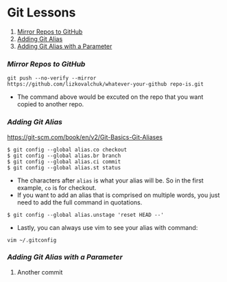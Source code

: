 # Git Lessons

1. [ Mirror Repos to GitHub ](#mirror-repos-to-github)
2. [ Adding Git Alias ](#adding-git-alias)
3. [ Adding Git Alias with a Parameter ](#adding-git-alias-with-a-parameter)

<a name="mirror-repos-to-github"></a>

### **_Mirror Repos to GitHub_**

`git push --no-verify --mirror https://github.com/lizkovalchuk/whatever-your-github repo-is.git`

- The command above would be excuted on the repo that you want copied to another repo.

<a name="adding-git-alias"></a>

### **_Adding Git Alias_**

https://git-scm.com/book/en/v2/Git-Basics-Git-Aliases


```
$ git config --global alias.co checkout
$ git config --global alias.br branch
$ git config --global alias.ci commit
$ git config --global alias.st status
```

- The characters after `alias` is what your alias will be. So in the first example, `co` is for checkout.
- If you want to add an alias that is comprised on multiple words, you just need to add the full command in quotations.

```
$ git config --global alias.unstage 'reset HEAD --'
```

- Lastly, you can always use vim to see your alias with command:

```
vim ~/.gitconfig
```

<a name="adding-git-alias-with-a-parameter"></a>

### **_Adding Git Alias with a Parameter_**

1. Another commit